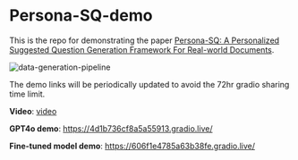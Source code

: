 # Persona-SQ-demo

This is the repo for demonstrating the paper [Persona-SQ: A Personalized Suggested Question Generation Framework For Real-world Documents](https://arxiv.org/pdf/2412.12445).

![data-generation-pipeline](https://github.com/user-attachments/assets/c2fda40b-7ba1-41bc-9fbe-4e771abc6226)

The demo links will be periodically updated to avoid the 72hr gradio sharing time limit.

__Video__: [video](https://virginiatech-my.sharepoint.com/:v:/g/personal/zihaol_vt_edu/EUmFZlKPyf1Knz4CjFgM6-0BeRPhiDUPXDpxfRhAvVJwnQ?nav=eyJyZWZlcnJhbEluZm8iOnsicmVmZXJyYWxBcHAiOiJTdHJlYW1XZWJBcHAiLCJyZWZlcnJhbFZpZXciOiJTaGFyZURpYWxvZy1MaW5rIiwicmVmZXJyYWxBcHBQbGF0Zm9ybSI6IldlYiIsInJlZmVycmFsTW9kZSI6InZpZXcifX0%3D&e=IIAper)

__GPT4o demo__: https://4d1b736cf8a5a55913.gradio.live/

__Fine-tuned model demo__: https://606f1e4785a63b38fe.gradio.live/
